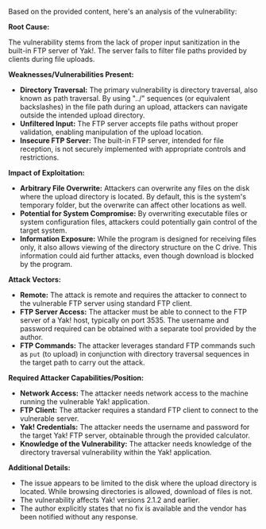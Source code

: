 Based on the provided content, here's an analysis of the vulnerability:

**Root Cause:**

The vulnerability stems from the lack of proper input sanitization in the built-in FTP server of Yak!. The server fails to filter file paths provided by clients during file uploads.

**Weaknesses/Vulnerabilities Present:**

*   **Directory Traversal:** The primary vulnerability is directory traversal, also known as path traversal. By using "../" sequences (or equivalent backslashes) in the file path during an upload, attackers can navigate outside the intended upload directory.
*   **Unfiltered Input:** The FTP server accepts file paths without proper validation, enabling manipulation of the upload location.
*   **Insecure FTP Server:** The built-in FTP server, intended for file reception, is not securely implemented with appropriate controls and restrictions.

**Impact of Exploitation:**

*   **Arbitrary File Overwrite:** Attackers can overwrite any files on the disk where the upload directory is located. By default, this is the system's temporary folder, but the overwrite can affect other locations as well.
*   **Potential for System Compromise:** By overwriting executable files or system configuration files, attackers could potentially gain control of the target system.
*   **Information Exposure:** While the program is designed for receiving files only, it also allows viewing of the directory structure on the C drive. This information could aid further attacks, even though download is blocked by the program.

**Attack Vectors:**

*   **Remote:** The attack is remote and requires the attacker to connect to the vulnerable FTP server using standard FTP client.
*   **FTP Server Access:** The attacker must be able to connect to the FTP server of a Yak! host, typically on port 3535. The username and password required can be obtained with a separate tool provided by the author.
*   **FTP Commands:** The attacker leverages standard FTP commands such as `put` (to upload) in conjunction with directory traversal sequences in the target path to carry out the attack.

**Required Attacker Capabilities/Position:**

*   **Network Access:** The attacker needs network access to the machine running the vulnerable Yak! application.
*   **FTP Client:** The attacker requires a standard FTP client to connect to the vulnerable server.
*   **Yak! Credentials:** The attacker needs the username and password for the target Yak! FTP server, obtainable through the provided calculator.
*   **Knowledge of the Vulnerability:**  The attacker needs knowledge of the directory traversal vulnerability within the Yak! application.

**Additional Details:**

*   The issue appears to be limited to the disk where the upload directory is located. While browsing directories is allowed, download of files is not.
*   The vulnerability affects Yak! versions 2.1.2 and earlier.
*   The author explicitly states that no fix is available and the vendor has been notified without any response.